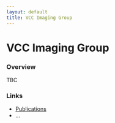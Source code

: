 ```yaml
---
layout: default
title: VCC Imaging Group
---
```


# VCC Imaging Group

### Overview

TBC

### Links

- [Publications](publications.html)
- ...
